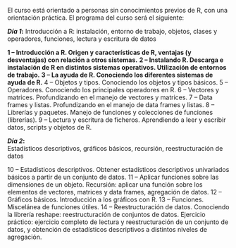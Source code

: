 El curso está orientado a personas sin conocimientos previos de R, con una orientación práctica. El programa del curso será el siguiente:

<b>***Día 1***:</b> 
Introducción a R: instalación, entorno de trabajo, objetos, clases y operadores, funciones, lectura y escritura de datos

<b>1 – **Introducción a R**.  Origen y características de R, ventajas (y desventajas) con relación a otros sistemas.</b> 
<b>2 – Instalando R. Descarga e instalación de R en distintos sistemas operativos. Utilización de entornos de trabajo.</b> 
<b>3 – La ayuda de R. Conociendo los diferentes sistemas de ayuda de R.</b> 
4 – Objetos y tipos. Conociendo los objetos y tipos básicos.</b> 
5 – Operadores. Conociendo los principales operadores en R.</b> 
6 – Vectores y matrices. Profundizando en el manejo de vectores y matrices.</b> 
7 – Data frames y listas. Profundizando en el manejo de data frames y listas.</b> 
8 – Librerías y paquetes. Manejo de funciones y colecciones de funciones (librerías).</b> 
9 – Lectura y escritura de ficheros. Aprendiendo a leer y escribir datos, scripts y objetos de R.</b> 

<b>***Día 2***:</b>   
Estadísticos descriptivos, gráficos básicos, recursión, reestructuración de datos

10 – Estadísticos descriptivos. Obtener estadísticos descriptivos univariados básicos a partir de un conjunto de datos.</b> 
11 – Aplicar funciones sobre las dimensiones de un objeto. Recursión: aplicar una función sobre los elementos de vectores, matrices y data frames, agregación de datos.</b> 
12 – Gráficos básicos. Introducción a los gráficos con R.</b> 
13 – Funciones. Miscelánea de funciones útiles.</b> 
14 – Reestructuración de datos. Conociendo la librería reshape: reestructuración de conjuntos de datos.</b> 
Ejercicio práctico: ejercicio completo de lectura y reestructuración de un conjunto de datos, y obtención de estadísticos descriptivos a distintos niveles de agregación.


